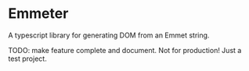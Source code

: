 # Emmeter
A typescript library for generating DOM from an Emmet string.

TODO: make feature complete and document. Not for production! Just a test project.
